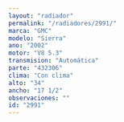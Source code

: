 ```yaml
---
layout: "radiador"
permalink: "/radiadores/2991/"
marca: "GMC"
modelo: "Sierra"
ano: "2002"
motor: "V8 5.3"
transmision: "Automática"
parte: "432306"
clima: "Con clima"
alto: "34"
ancho: "17 1/2"
observaciones: ""
id: "2991"
---
```


